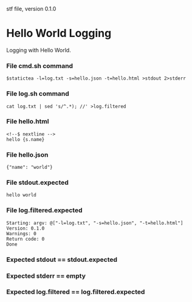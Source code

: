 stf file, version 0.1.0

# Hello World Logging

Logging with Hello World.

### File cmd.sh command

~~~
$statictea -l=log.txt -s=hello.json -t=hello.html >stdout 2>stderr
~~~

### File log.sh command

~~~
cat log.txt | sed 's/^.*); //' >log.filtered
~~~

### File hello.html

~~~
<!--$ nextline -->
hello {s.name}
~~~

### File hello.json

~~~
{"name": "world"}
~~~

### File stdout.expected

~~~
hello world
~~~

### File log.filtered.expected

~~~
Starting: argv: @["-l=log.txt", "-s=hello.json", "-t=hello.html"]
Version: 0.1.0
Warnings: 0
Return code: 0
Done
~~~

### Expected stdout == stdout.expected
### Expected stderr == empty
### Expected log.filtered == log.filtered.expected
